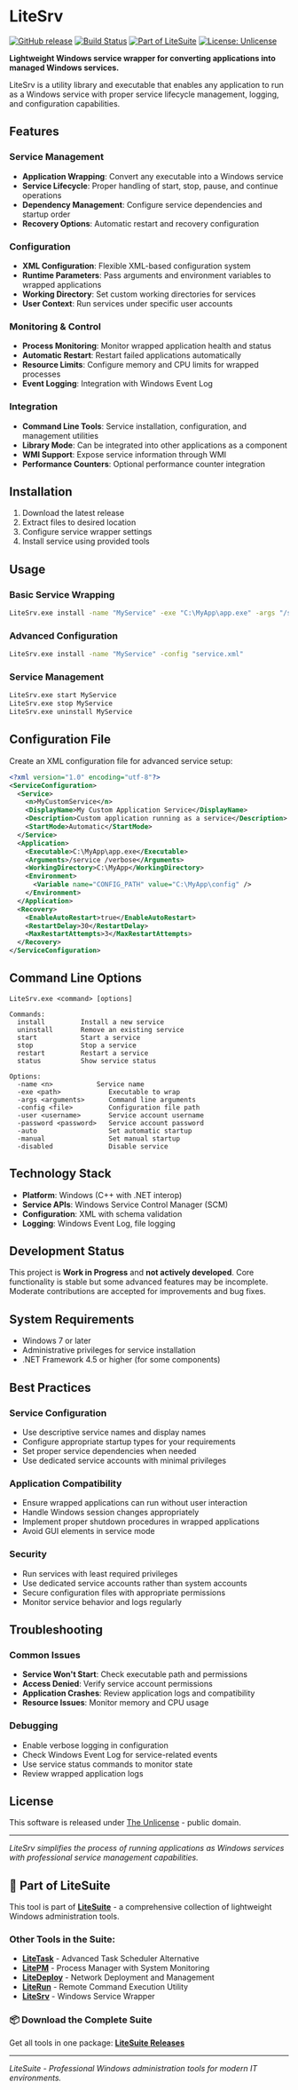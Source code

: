 # LiteSrv

[![GitHub release](https://img.shields.io/github/v/release/svtica/LiteSrv)](https://github.com/svtica/LiteSrv/releases/latest)
[![Build Status](https://img.shields.io/github/actions/workflow/status/svtica/LiteSrv/build-and-release.yml)](https://github.com/svtica/LiteSrv/actions)
[![Part of LiteSuite](https://img.shields.io/badge/part%20of-LiteSuite-blue)](https://github.com/svtica/LiteSuite)
[![License: Unlicense](https://img.shields.io/badge/license-Unlicense-green.svg)](LICENSE)

**Lightweight Windows service wrapper for converting applications into managed Windows services.**

LiteSrv is a utility library and executable that enables any application to run as a Windows service with proper service lifecycle management, logging, and configuration capabilities.

## Features

### Service Management
- **Application Wrapping**: Convert any executable into a Windows service
- **Service Lifecycle**: Proper handling of start, stop, pause, and continue operations
- **Dependency Management**: Configure service dependencies and startup order
- **Recovery Options**: Automatic restart and recovery configuration

### Configuration
- **XML Configuration**: Flexible XML-based configuration system
- **Runtime Parameters**: Pass arguments and environment variables to wrapped applications
- **Working Directory**: Set custom working directories for services
- **User Context**: Run services under specific user accounts

### Monitoring & Control
- **Process Monitoring**: Monitor wrapped application health and status
- **Automatic Restart**: Restart failed applications automatically
- **Resource Limits**: Configure memory and CPU limits for wrapped processes
- **Event Logging**: Integration with Windows Event Log

### Integration
- **Command Line Tools**: Service installation, configuration, and management utilities
- **Library Mode**: Can be integrated into other applications as a component
- **WMI Support**: Expose service information through WMI
- **Performance Counters**: Optional performance counter integration

## Installation

1. Download the latest release
2. Extract files to desired location
3. Configure service wrapper settings
4. Install service using provided tools

## Usage

### Basic Service Wrapping
```cmd
LiteSrv.exe install -name "MyService" -exe "C:\MyApp\app.exe" -args "/service"
```

### Advanced Configuration
```cmd
LiteSrv.exe install -name "MyService" -config "service.xml"
```

### Service Management
```cmd
LiteSrv.exe start MyService
LiteSrv.exe stop MyService
LiteSrv.exe uninstall MyService
```

## Configuration File

Create an XML configuration file for advanced service setup:

```xml
<?xml version="1.0" encoding="utf-8"?>
<ServiceConfiguration>
  <Service>
    <n>MyCustomService</n>
    <DisplayName>My Custom Application Service</DisplayName>
    <Description>Custom application running as a service</Description>
    <StartMode>Automatic</StartMode>
  </Service>
  <Application>
    <Executable>C:\MyApp\app.exe</Executable>
    <Arguments>/service /verbose</Arguments>
    <WorkingDirectory>C:\MyApp</WorkingDirectory>
    <Environment>
      <Variable name="CONFIG_PATH" value="C:\MyApp\config" />
    </Environment>
  </Application>
  <Recovery>
    <EnableAutoRestart>true</EnableAutoRestart>
    <RestartDelay>30</RestartDelay>
    <MaxRestartAttempts>3</MaxRestartAttempts>
  </Recovery>
</ServiceConfiguration>
```

## Command Line Options

```
LiteSrv.exe <command> [options]

Commands:
  install         Install a new service
  uninstall       Remove an existing service
  start           Start a service
  stop            Stop a service
  restart         Restart a service
  status          Show service status

Options:
  -name <n>           Service name
  -exe <path>            Executable to wrap
  -args <arguments>      Command line arguments
  -config <file>         Configuration file path
  -user <username>       Service account username
  -password <password>   Service account password
  -auto                  Set automatic startup
  -manual                Set manual startup
  -disabled              Disable service
```

## Technology Stack

- **Platform**: Windows (C++ with .NET interop)
- **Service APIs**: Windows Service Control Manager (SCM)
- **Configuration**: XML with schema validation
- **Logging**: Windows Event Log, file logging

## Development Status

This project is **Work in Progress** and **not actively developed**. Core functionality is stable but some advanced features may be incomplete. Moderate contributions are accepted for improvements and bug fixes.

## System Requirements

- Windows 7 or later
- Administrative privileges for service installation
- .NET Framework 4.5 or higher (for some components)

## Best Practices

### Service Configuration
- Use descriptive service names and display names
- Configure appropriate startup types for your requirements
- Set proper service dependencies when needed
- Use dedicated service accounts with minimal privileges

### Application Compatibility
- Ensure wrapped applications can run without user interaction
- Handle Windows session changes appropriately
- Implement proper shutdown procedures in wrapped applications
- Avoid GUI elements in service mode

### Security
- Run services with least required privileges
- Use dedicated service accounts rather than system accounts
- Secure configuration files with appropriate permissions
- Monitor service behavior and logs regularly

## Troubleshooting

### Common Issues
- **Service Won't Start**: Check executable path and permissions
- **Access Denied**: Verify service account permissions
- **Application Crashes**: Review application logs and compatibility
- **Resource Issues**: Monitor memory and CPU usage

### Debugging
- Enable verbose logging in configuration
- Check Windows Event Log for service-related events
- Use service status commands to monitor state
- Review wrapped application logs

## License

This software is released under [The Unlicense](LICENSE) - public domain.

---

*LiteSrv simplifies the process of running applications as Windows services with professional service management capabilities.*

## 🌟 Part of LiteSuite

This tool is part of **[LiteSuite](https://github.com/svtica/LiteSuite)** - a comprehensive collection of lightweight Windows administration tools.

### Other Tools in the Suite:
- **[LiteTask](https://github.com/svtica/LiteTask)** - Advanced Task Scheduler Alternative  
- **[LitePM](https://github.com/svtica/LitePM)** - Process Manager with System Monitoring
- **[LiteDeploy](https://github.com/svtica/LiteDeploy)** - Network Deployment and Management
- **[LiteRun](https://github.com/svtica/LiteRun)** - Remote Command Execution Utility
- **[LiteSrv](https://github.com/svtica/LiteSrv)** - Windows Service Wrapper

### 📦 Download the Complete Suite
Get all tools in one package: **[LiteSuite Releases](https://github.com/svtica/LiteSuite/releases/latest)**

---

*LiteSuite - Professional Windows administration tools for modern IT environments.*
